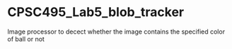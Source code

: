 # CPSC495_Lab5_blob_tracker

Image processor to decect whether the image contains the specified color of ball or not
